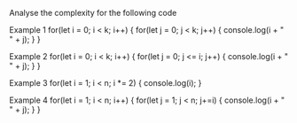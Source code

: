 Analyse the complexity for the following code

Example 1
for(let i = 0; i < k; i++) {
    for(let j = 0; j < k; j++) {
        console.log(i + " " + j);
    }
}

Example 2
for(let i = 0; i < k; i++) {
    for(let j = 0; j <= i; j++) {
        console.log(i + " " + j);
    }
}

Example 3
for(let i = 1; i < n; i *= 2) {
	console.log(i);
}

Example 4
for(let i = 1; i < n; i++) {
  for(let j = 1; j < n; j+=i) {
     console.log(i + " " + j);
  }
}